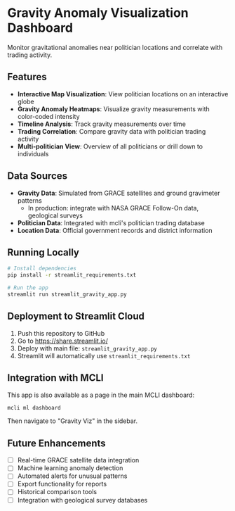 # Gravity Anomaly Visualization Dashboard

Monitor gravitational anomalies near politician locations and correlate with trading activity.

## Features

- **Interactive Map Visualization**: View politician locations on an interactive globe
- **Gravity Anomaly Heatmaps**: Visualize gravity measurements with color-coded intensity
- **Timeline Analysis**: Track gravity measurements over time
- **Trading Correlation**: Compare gravity data with politician trading activity
- **Multi-politician View**: Overview of all politicians or drill down to individuals

## Data Sources

- **Gravity Data**: Simulated from GRACE satellites and ground gravimeter patterns
  - In production: integrate with NASA GRACE Follow-On data, geological surveys
- **Politician Data**: Integrated with mcli's politician trading database
- **Location Data**: Official government records and district information

## Running Locally

```bash
# Install dependencies
pip install -r streamlit_requirements.txt

# Run the app
streamlit run streamlit_gravity_app.py
```

## Deployment to Streamlit Cloud

1. Push this repository to GitHub
2. Go to https://share.streamlit.io/
3. Deploy with main file: `streamlit_gravity_app.py`
4. Streamlit will automatically use `streamlit_requirements.txt`

## Integration with MCLI

This app is also available as a page in the main MCLI dashboard:

```bash
mcli ml dashboard
```

Then navigate to "Gravity Viz" in the sidebar.

## Future Enhancements

- [ ] Real-time GRACE satellite data integration
- [ ] Machine learning anomaly detection
- [ ] Automated alerts for unusual patterns
- [ ] Export functionality for reports
- [ ] Historical comparison tools
- [ ] Integration with geological survey databases
